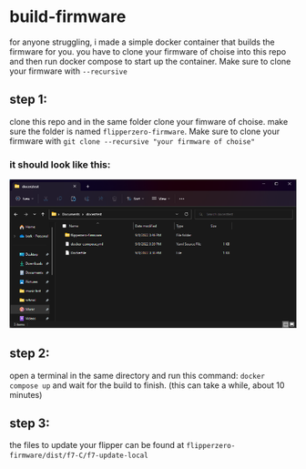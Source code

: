 # build-firmware

for anyone struggling, i made a simple docker container that builds the firmware for you. you have to clone your firmware of choise into this repo and then run docker compose to start up the container. Make sure to clone your firmware with `--recursive`

## step 1:

clone this repo and in the same folder clone your fimware of choise. make sure the folder is named `flipperzero-firmware`. Make sure to clone your firmware with `git clone --recursive "your firmware of choise"`


### it should look like this:
![files](https://github.com/DrB0rk/pics/blob/main/dockerbuild-files.png)

## step 2:

open a terminal in the same directory and run this command: `docker compose up` and wait for the build to finish. (this can take a while, about 10 minutes)

## step 3:

the files to update your flipper can be found at `flipperzero-firmware/dist/f7-C/f7-update-local`
